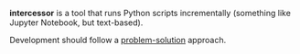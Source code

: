 **intercessor** is a tool that runs Python scripts incrementally (something like Jupyter Notebook, but text-based).

Development should follow a [problem-solution][] approach.

[problem-solution]: https://hintjens.gitbooks.io/scalable-c/content/chapter1.html#problem-what-do-we-do-next
